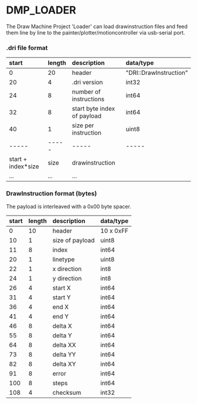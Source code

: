 # DMP_LOADER

The Draw Machine Project 'Loader' can load drawinstruction files and feed them line by line to the painter/plotter/motioncontroller via usb-serial port.

### .dri file format
| start | length | description | data/type |
|:---   |:---    | :--- | :--- |
|0      | 20     | header | "DRI::DrawInstruction" | 
|20 | 4 | .dri version | int32 |
|24 | 8 | number of instructions | int64 |
|32 | 8 | start byte index of payload | int64 |
|40 | 1 | size per instruction | uint8 |
| -----   | -----    | ----- | ----- |
|start + index*size | size | drawinstruction |  |
|... | ... | ... |  |



### DrawInstruction format (bytes)

The payload is interleaved with a 0x00 byte spacer.

| start | length | description | data/type |
|:---   |:---    | :--- | :--- |
|0      | 10     | header | 10 x 0xFF | 
|10 | 1 | size of payload | uint8 |
|11 | 8 | index  | int64 |
|20 | 1 | linetype  | uint8 |
|22 | 1 | x direction  | int8 |
|24 | 1 | y direction  | int8 |
|26 | 4 | start X  | int64 |
|31 | 4 | start Y  | int64 |
|36 | 4 | end X  | int64 |
|41 | 4 | end Y  | int64 |
|46 | 8 | delta X  | int64 |
|55 | 8 | delta Y  | int64 |
|64 | 8 | delta XX  | int64 |
|73 | 8 | delta YY  | int64 |
|82 | 8 | delta XY | int64 |
|91 | 8 | error  | int64 |
|100 | 8 | steps  | int64 |
|108 | 4 | checksum | int32 |

